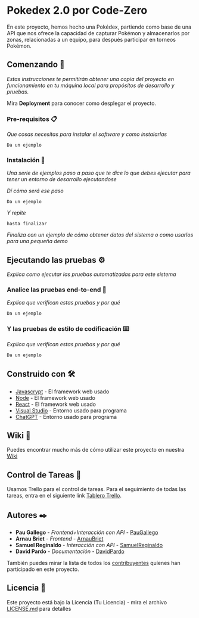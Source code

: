 # Pokedex 2.0 por Code-Zero

En este proyecto, hemos hecho una Pokédex, partiendo como base de una API que nos ofrece la capacidad de capturar Pokémon y almacenarlos por zonas, relacionadas a un equipo, para después participar en torneos Pokémon.

## Comenzando 🚀

_Estas instrucciones te permitirán obtener una copia del proyecto en funcionamiento en tu máquina local para propósitos de desarrollo y pruebas._

Mira **Deployment** para conocer como desplegar el proyecto.


### Pre-requisitos 📋

_Que cosas necesitas para instalar el software y como instalarlas_

```
Da un ejemplo
```

### Instalación 🔧

_Una serie de ejemplos paso a paso que te dice lo que debes ejecutar para tener un entorno de desarrollo ejecutandose_

_Dí cómo será ese paso_

```
Da un ejemplo
```

_Y repite_

```
hasta finalizar
```

_Finaliza con un ejemplo de cómo obtener datos del sistema o como usarlos para una pequeña demo_

## Ejecutando las pruebas ⚙️

_Explica como ejecutar las pruebas automatizadas para este sistema_

### Analice las pruebas end-to-end 🔩

_Explica que verifican estas pruebas y por qué_

```
Da un ejemplo
```

### Y las pruebas de estilo de codificación ⌨️

_Explica que verifican estas pruebas y por qué_

```
Da un ejemplo
```

## Construido con 🛠️

* [Javascrypt](https://developer.mozilla.org/es/docs/Web/JavaScript) - El framework web usado
* [Node](https://nodejs.org/en) - El framework web usado
* [React](https://es.react.dev/) - El framework web usado
* [Visual Studio](https://rometools.github.io/rome/) - Entorno usado para programa
* [ChatGPT](https://chatgpt.com/) - Entorno usado para programa


## Wiki 📖

Puedes encontrar mucho más de cómo utilizar este proyecto en nuestra [Wiki](https://github.com/tu/proyecto/wiki)

## Control de Tareas 📌

Usamos Trello para el control de tareas. Para el seguimiento de todas las tareas, entra en el siguiente link [Tablero Trello](https://trello.com/invite/b/6741dd36562b40556e2b362f/ATTIf1566698819351aa8c6261e5884bb9f71495BCA4/hackathon-lleida-codezero).

## Autores ✒️

* **Pau Gallego** - *Frontend+Interacción con API* - [PauGallego](https://github.com/PauGallego)
* **Arnau Briet** - *Frontend* - [ArnauBriet](https://github.com/bri3t)
* **Samuel Reginaldo** - *Interacción con API* - [SamuelReginaldo](https://github.com/SamuelReginaldo2)
* **David Pardo** - *Documentación* - [DavidPardo](https://github.com/Crosvy111)

También puedes mirar la lista de todos los [contribuyentes](https://github.com/your/project/contributors) quíenes han participado en este proyecto. 

## Licencia 📄

Este proyecto está bajo la Licencia (Tu Licencia) - mira el archivo [LICENSE.md](LICENSE.md) para detalles


